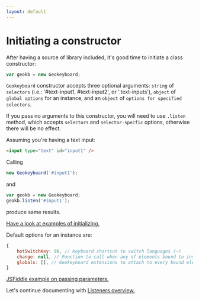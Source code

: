 ```yaml
---
layout: default
---
```


# Initiating a constructor

After having a source of library included, it's good time to initiate a class constructor:

```js
var geokb = new Geokeyboard;
```

`Geokeyboard` constructor accepts three optional arguments: `string` of `selectors` (i.e.: '#text-input1, #text-input2',
or '.text-inputs'), `object` of `global options` for an instance, and an `object` of `options for specified selectors`.

If you pass no arguments to this constructor, you will need to use `.listen` method, which accepts `selectors` and
`selector-specfic` options, otherwise there will be no effect.

Assuming you're having a text input:

```html
<input type="text" id="input1" />
```

Calling

```js
new Geokeyboard('#input1');
```

and

```js
var geokb = new Geokeyboard;
geokb.listen('#input1');
```

produce same results.

<a href="https://jsfiddle.net/dachinat/cxtpfeb9/" target="_blank">Have a look at examples of initializing.</a>

Default options for an instance are:

```js
{
    hotSwitchKey: 96, // Keyboard shortcut to switch languages (~)
    change: null, // Function to call when any of elements bound to instance change
    globals: [], // Geokeyboard extensions to attach to every bound element (i.e.: checkbox)
}
```

<a href="https://jsfiddle.net/dachinat/uz98v7y9/" target="_blank">JSFiddle example on passing parameters.</a>

Let's continue documenting with <a href="/listeners.html">Listeners overview.</a>